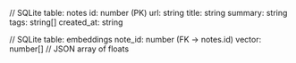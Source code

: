 // SQLite table: notes
id: number (PK)
url: string
title: string
summary: string
tags: string[]
created_at: string

// SQLite table: embeddings
note_id: number (FK -> notes.id)
vector: number[]  // JSON array of floats
